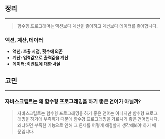 ## 정리

---

> 함수형 프로그래머는 액션보다 계산을 좋아하고 계산보다 데이터를 좋아합니다.

### 액션, 계산, 데이터

- **액션: 호출 시점, 횟수에 의존**
- **계산: 입력값으로 출력값을 계산**
- **데이터: 이벤트에 대한 사실**

## 고민

---

### **자바스크립트는 왜 함수형 프로그래밍을 하기 좋은 언어가 아닐까?**

> 자바스크립트는 함수형 프로그래밍을 하기 좋은 언어는 아니지만 함수형 프로그래밍을 하기에 부족하기 때문에 함수형 프로그래밍을 가르치기 좋은 언어입니다. 왜냐하면 부족한 기능으로 인해 그 문제를 어떻게 해결할지 생각해봐야 하기 때문입니다.

